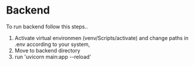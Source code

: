 # Backend

To run backend follow this steps..

1) Activate virtual environmen (venv/Scripts/activate) and change paths in .env  according to your system,
2) Move to backend directory
3) run 'uvicorn main:app --reload'
